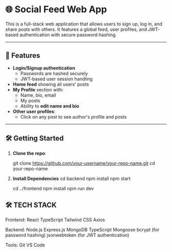 # 🌐 Social Feed Web App

This is a full-stack web application that allows users to sign up, log in, and share posts with others. It features a global feed, user profiles, and JWT-based authentication with secure password hashing.

---

## 🚀 Features

- **Login/Signup authentication**
  - Passwords are hashed securely
  - JWT-based user session handling
- **Home feed** showing all users' posts
- **My Profile** section with:
  - Name, bio, email
  - My posts
  - Ability to **edit name and bio**
- **Other user profiles**:
  - Click on any post to see author's profile and posts

---

## 🛠️ Getting Started

1. **Clone the repo**:
   
   git clone https://github.com/your-username/your-repo-name.git
   cd your-repo-name
2. **Install Dependencies**
    cd backend
    npm install
    npm start

    cd ../frontend
    npm install
    npm run dev

## 🛠️ TECH STACK
Frontend:
    React
    TypeScript
    Tailwind CSS
    Axios

Backend:
    Node.js
    Express.js
    MongoDB
    TypeScript
    Mongoose
    bcrypt (for password hashing)
    jsonwebtoken (for JWT authentication)

Tools:
    Git
    VS Code